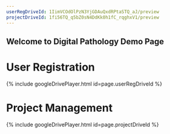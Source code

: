```yaml
---
userRegDriveId: 1IimVCOdOlPzN3YjGDAuQxdRPtaSTQ_aJ/preview
projectDriveId: 1fi56TQ_q5bZ0sN4DdKk0h1fC_rqghxV1/preview
---
```


## Welcome to Digital Pathology Demo Page

# User Registration
{% include googleDrivePlayer.html id=page.userRegDriveId %}

# Project Management
{% include googleDrivePlayer.html id=page.projectDriveId %}
